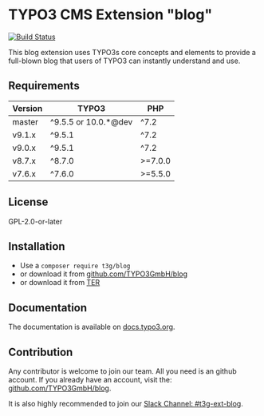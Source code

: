 # TYPO3 CMS Extension "blog"

[![Build Status](https://github.com/typo3gmbh/blog/workflows/CI/badge.svg?branch=master)](https://github.com/TYPO3GmbH/blog/actions)

This blog extension uses TYPO3s core concepts and elements to provide a full-blown blog that users of TYPO3 can instantly understand and use.

## Requirements

| Version  | TYPO3                 | PHP      |
|----------|-----------------------|----------|
| master   | ^9.5.5 or 10.0.*@dev  | ^7.2     |
| v9.1.x   | ^9.5.1                | ^7.2     |
| v9.0.x   | ^9.5.1                | ^7.2     |
| v8.7.x   | ^8.7.0                | >=7.0.0  |
| v7.6.x   | ^7.6.0                | >=5.5.0  |

## License
GPL-2.0-or-later

## Installation

* Use a `composer require t3g/blog`
* or download it from [github.com/TYPO3GmbH/blog](https://github.com/TYPO3GmbH/blog)
* or download it from [TER](https://extensions.typo3.org/extension/blog/)

## Documentation

The documentation is available on [docs.typo3.org](https://docs.typo3.org/p/t3g/blog/master/en-us/).

## Contribution

Any contributor is welcome to join our team. All you need is an github account.
If you already have an account, visit the: [github.com/TYPO3GmbH/blog](https://github.com/TYPO3GmbH/blog).

It is also highly recommended to join our [Slack Channel: #t3g-ext-blog](https://typo3.slack.com/archives/t3g-ext-blog).
